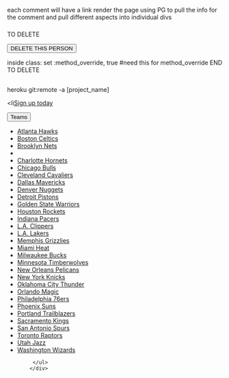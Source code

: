 each comment will have a link
  render the page using PG to pull the info for the comment and pull different aspects into individual divs

###
TO DELETE
<form method="post" action="/superheroes"/ <%=hero["id"]%>
  <input type="hidden" name="_method" value="DELETE">  
  <input type="submit" value="DELETE THIS PERSON">
</form>


inside class:
  set :method_override, true #need this for method_override 
END TO DELETE
## 


heroku git:remote -a [project_name]

<li<a class="btn btn-lg btn-success" href="#" role="presentation">Sign up today</a></li>


  <div class="dropdown">
          <button class="btn btn-default dropdown-toggle" type="button" id="dropdownMenu1" data-toggle="dropdown" aria-haspopup="true" aria-expanded="true">
            Teams
            <span class="caret"></span>
          </button>
          <ul class="dropdown-menu" aria-labelledby="dropdownMenu1">
            <li><a href="#">Atlanta Hawks</a></li>
            <li><a href="#">Boston Celtics</a></li>
            <li><a href="#">Brooklyn Nets</a></li>
            <li role="separator" class="divider"></li>
            <li><a href="#">Charlotte Hornets</a></li>
            <li><a href="#">Chicago Bulls</a></li>
            <li><a href="#">Cleveland Cavaliers</a></li>
            <li><a href="#">Dallas Mavericks</a></li>
            <li><a href="#">Denver Nuggets</a></li>
            <li><a href="#">Detroit Pistons</a></li>
            <li><a href="#">Golden State Warriors</a></li>
            <li><a href="#">Houston Rockets</a></li>
            <li><a href="#">Indiana Pacers</a></li>
            <li><a href="#">L.A. Clippers</a></li>
            <li><a href="#">L.A. Lakers</a></li>
            <li><a href="#">Memphis Grizzlies</a></li>
            <li><a href="#">Miami Heat</a></li>
            <li><a href="#">Milwaukee Bucks</a></li>
            <li><a href="#">Minnesota Timberwolves</a></li>
            <li><a href="#">New Orleans Pelicans</a></li>
            <li><a href="#">New York Knicks</a></li>
            <li><a href="#">Oklahoma City Thunder</a></li>
            <li><a href="#">Orlando Magic</a></li>
            <li><a href="#">Philadelphia 76ers</a></li>
            <li><a href="#">Phoenix Suns</a></li>
            <li><a href="#">Portland Trailblazers</a></li>
            <li><a href="#">Sacramento Kings</a></li>
            <li><a href="#">San Antonio Spurs</a></li>
            <li><a href="#">Toronto Raptors</a></li>
            <li><a href="#">Utah Jazz</a></li>
            <li><a href="#">Washington Wizards</a></li>

         </ul>
        </div>